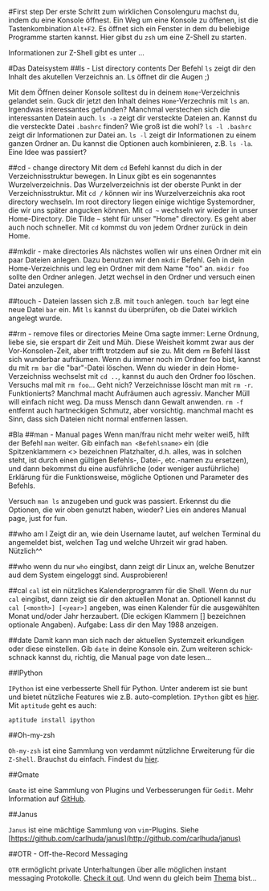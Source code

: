 #First step
Der erste Schritt zum wirklichen Consolenguru machst du, indem du eine Konsole
öffnest. Ein Weg um eine Konsole zu öffenen, ist die Tastenkombination `Alt+F2`.
Es öffnet sich ein Fenster in dem du beliebige Programme starten kannst. Hier
gibst du `zsh` um eine Z-Shell zu starten.

Informationen zur Z-Shell gibt es unter ...

#Das Dateisystem
##ls - List directory contents
Der Befehl `ls` zeigt dir den Inhalt des akutellen Verzeichnis an. Ls öffnet dir
die Augen ;)

Mit dem Öffnen deiner Konsole solltest du in deinem `Home`-Verzeichnis gelandet
sein. Guck dir jetzt den Inhalt deines `Home`-Verzechnis mit `ls` an. Irgendwas
interessantes gefunden? Manchmal verstechen sich die interessanten Datein auch.
`ls -a` zeigt dir versteckte Dateien an. Kannst du die versteckte Datei
`.bashrc` finden? Wie groß ist die wohl? `ls -l .bashrc` zeigt dir Informationen
zur Datei an. `ls -l` zeigt dir Informationen zu einem ganzen Ordner an. Du
kannst die Optionen auch kombinieren, z.B. `ls -la`. Eine Idee was passiert?

##cd - change directory
Mit dem `cd` Befehl kannst du dich in der Verzeichnisstruktur bewegen. In Linux
gibt es ein sogenanntes Wurzelverzeichnis. Das Wurzelverzeichnis ist der oberste
Punkt in der Verzeichnisstruktur. Mit `cd /` können wir ins Wurzelverzeichnis
aka root directory wechseln. Im root directory liegen einige wichtige
Systemordner, die wir uns später angucken können. Mit `cd ~` wechseln wir wieder
in unser Home-Directory. Die Tilde `~` steht für unser "Home" directory. Es geht
aber auch noch schneller. Mit `cd` kommst du von jedem Ordner zurück in dein
Home.

##mkdir - make directories
Als nächstes wollen wir uns einen Ordner mit ein paar Dateien anlegen. Dazu
benutzen wir den `mkdir` Befehl. Geh in dein Home-Verzeichnis und leg ein Ordner
mit dem Name "foo" an. `mkdir foo` sollte den Ordner anlegen. Jetzt wechsel in
den Ordner und versuch einen Datei anzulegen. 

##touch - 
Dateien lassen sich z.B. mit
`touch` anlegen. `touch bar` legt eine neue Datei `bar` ein. Mit `ls` kannst du
überprüfen, ob die Datei wirklich angelegt wurde.

##rm - remove files or directories
Meine Oma sagte immer: Lerne Ordnung, liebe sie, sie erspart dir Zeit und Müh.
Diese Weisheit kommt zwar aus der Vor-Konsolen-Zeit, aber trifft trotzdem auf
sie zu. Mit dem `rm` Befehl lässt sich wunderbar aufräumen. Wenn du immer noch
im Ordner foo bist, kannst du mit `rm bar` die "bar"-Datei löschen. Wenn du
wieder in dein Home-Verzeichniss wechselst mit `cd ..`, kannst du auch den
Ordner foo löschen. Versuchs mal mit `rm foo`... Geht nich? Verzeichnisse löscht
man mit `rm -r`. Funktionierts? Manchmal macht Aufräumen auch agressiv. Mancher
Müll will einfach nicht weg. Da muss Mensch dann Gewalt anwenden. `rm -f`
entfernt auch hartneckigen Schmutz, aber vorsichtig. manchmal macht es Sinn,
dass sich Dateien nicht normal entfernen lassen.





#Bla
##man - Manual pages
Wenn man/frau nicht mehr weiter weiẞ, hilft der Befehl `man` weiter. Gib einfach
`man <Befehlsname>` ein (die Spitzenklammern <> bezeichnen Platzhalter, d.h.
alles, was in solchen steht, ist durch einen gültigen Befehls-, Datei-,
etc.-namen zu ersetzen), und dann bekommst du eine ausführliche (oder weniger
ausführliche) Erklärung für die Funktionsweise, mögliche Optionen und Parameter
des Befehls.

Versuch `man ls` anzugeben und guck was passiert. Erkennst du die Optionen, die
wir oben genutzt haben, wieder? Lies ein anderes Manual page, just for fun.

##who am I
Zeigt dir an, wie dein Username lautet, auf welchen Terminal du angemeldet bist,
welchen Tag und welche Uhrzeit wir grad haben. Nützlich^^

##who
wenn du nur `who` eingibst, dann zeigt dir Linux an, welche Benutzer aud dem
System eingeloggt sind.
Ausprobieren!

##cal
`cal` ist ein nützliches Kalenderprogramm für die Shell. Wenn du nur `cal`
eingibst, dann zeigt sie dir den aktuellen Monat an. Optionell kannst du `cal
[<month>] [<year>]` angeben, was einen Kalender für die ausgewählten Monat
und/oder Jahr herzaubert. (Die eckigen Klammern [] bezeichnen optionale
Angaben).
Aufgabe: Lass dir den May 1988 anzeigen.

##date
Damit kann man sich nach der aktuellen Systemzeit erkundigen oder diese
einstellen. Gib `date` in deine Konsole ein. Zum weiteren schick-schnack kannst
du, richtig, die Manual page von date lesen...

##IPython

`IPython` ist eine verbesserte Shell für Python. Unter anderem ist sie bunt und
bietet nützliche Features wie z.B. auto-completion. `IPython` gibt es
[hier](http://ipython.org). Mit `aptitude` geht es auch:

    aptitude install ipython

##Oh-my-zsh

`Oh-my-zsh` ist eine Sammlung von verdammt nützlichne Erweiterung für die
`Z-Shell`. Brauchst du einfach. Findest du
[hier](https://github.com/robbyrussell/oh-my-zsh).

##Gmate

`Gmate` ist eine Sammlung von Plugins und Verbesserungen für `Gedit`. Mehr
Information auf [GitHub](https://github.com/gmate/gmate.git).

##Janus

`Janus` ist eine mächtige Sammlung von `vim`-Plugins. Siehe
[https://github.com/carlhuda/janus](http://github.com/carlhuda/janus)

##OTR - Off-the-Record Messaging

`OTR` ermöglicht private Unterhaltungen über alle möglichen instant
messaging Protokolle. [Check it out](http://www.cypherpunks.ca/otr/).
Und wenn du gleich beim [Thema](http://en.wikipedia.org/wiki/Cypherpunk)
bist...
